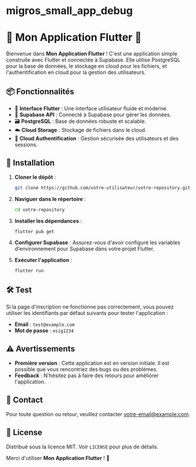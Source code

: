 # migros_small_app_debug

# 🎉 Mon Application Flutter 🚀

Bienvenue dans **Mon Application Flutter** ! C'est une application simple construite avec Flutter et connectée à Supabase. Elle utilise PostgreSQL pour la base de données, le stockage en cloud pour les fichiers, et l'authentification en cloud pour la gestion des utilisateurs.

## 📦 Fonctionnalités

- 🧩 **Interface Flutter** : Une interface utilisateur fluide et moderne.
- 🔗 **Supabase API** : Connecté à Supabase pour gérer les données.
- 🗃️ **PostgreSQL** : Base de données robuste et scalable.
- ☁️ **Cloud Storage** : Stockage de fichiers dans le cloud.
- 🔐 **Cloud Authentification** : Gestion sécurisée des utilisateurs et des sessions.

## 🚀 Installation

1. **Cloner le dépôt** :
    ```bash
    git clone https://github.com/votre-utilisateur/votre-repository.git
    ```

2. **Naviguer dans le répertoire** :
    ```bash
    cd votre-repository
    ```

3. **Installer les dépendances** :
    ```bash
    flutter pub get
    ```

4. **Configurer Supabase** :
    Assurez-vous d'avoir configuré les variables d'environnement pour Supabase dans votre projet Flutter.

5. **Exécuter l'application** :
    ```bash
    flutter run
    ```

## 🛠️ Test

Si la page d'inscription ne fonctionne pas correctement, vous pouvez utiliser les identifiants par défaut suivants pour tester l'application :

- **Email** : `test@example.com`
- **Mot de passe** : `esig1234`

## ⚠️ Avertissements

- **Première version** : Cette application est en version initiale. Il est possible que vous rencontriez des bugs ou des problèmes.
- **Feedback** : N'hésitez pas à faire des retours pour améliorer l'application.

## 📢 Contact

Pour toute question ou retour, veuillez contacter [votre-email@example.com](mailto:votre-email@example.com).

## 📄 License

Distribué sous la licence MIT. Voir `LICENSE` pour plus de détails.

Merci d'utiliser **Mon Application Flutter** ! 🎉


